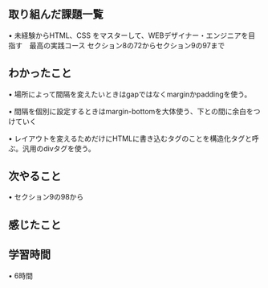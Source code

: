 ## 取り組んだ課題一覧
• 未経験からHTML、CSS をマスターして、WEBデザイナー・エンジニアを目指す　最高の実践コース セクション8の72からセクション9の97まで

## わかったこと
• 場所によって間隔を変えたいときはgapではなくmarginかpaddingを使う。

• 間隔を個別に設定するときはmargin-bottomを大体使う、下との間に余白をつけていく

• レイアウトを変えるためだけにHTMLに書き込むタグのことを構造化タグと呼ぶ。汎用のdivタグを使う。

## 次やること
• セクション9の98から

## 感じたこと


## 学習時間
• 6時間
